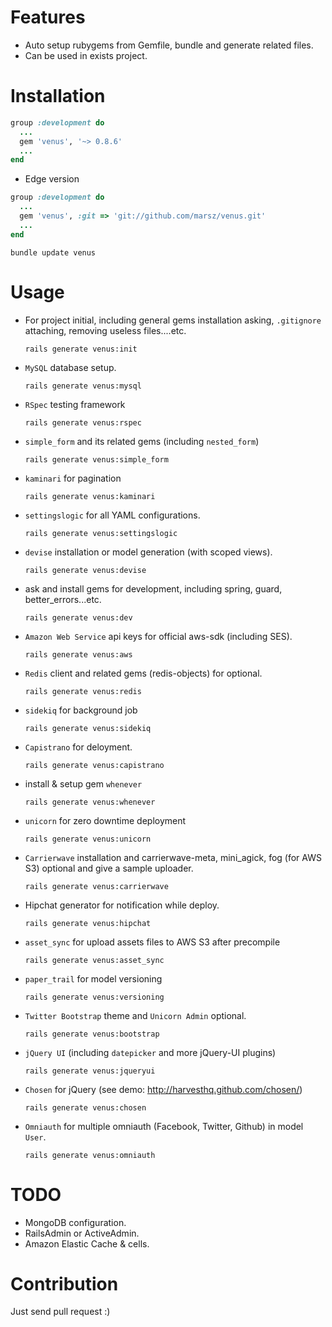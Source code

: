 Features
========

* Auto setup rubygems from Gemfile, bundle and generate related files.
* Can be used in exists project.

Installation
============

```ruby
group :development do
  ...
  gem 'venus', '~> 0.8.6'
  ...
end
```

* Edge version

```ruby
group :development do
  ...
  gem 'venus', :git => 'git://github.com/marsz/venus.git'
  ...
end
```

`bundle update venus`

Usage
=====

* For project initial, including general gems installation asking, `.gitignore` attaching, removing useless files....etc.

  ```
  rails generate venus:init
  ```

* `MySQL` database setup.

  ```
  rails generate venus:mysql
  ```

* `RSpec` testing framework

  ```
  rails generate venus:rspec
  ```

* `simple_form` and its related gems (including `nested_form`)

  ```
  rails generate venus:simple_form
  ```

* `kaminari` for pagination

  ```
  rails generate venus:kaminari
  ```

* `settingslogic` for all YAML configurations.

  ```
  rails generate venus:settingslogic
  ```

* `devise` installation or model generation (with scoped views).

  ```
  rails generate venus:devise
  ```

* ask and install gems for development, including spring, guard, better_errors...etc.

  ```
  rails generate venus:dev
  ```
    
* `Amazon Web Service` api keys for official aws-sdk (including SES).

  ```
  rails generate venus:aws
  ```

* `Redis` client and related gems (redis-objects) for optional.

  ```
  rails generate venus:redis
  ```

* `sidekiq` for background job

  ```
  rails generate venus:sidekiq
  ```

* `Capistrano` for deloyment.

  ```
  rails generate venus:capistrano
  ```

* install & setup gem `whenever`

  ```
  rails generate venus:whenever
  ```

* `unicorn` for zero downtime deployment

  ```
  rails generate venus:unicorn
  ```

* `Carrierwave` installation and carrierwave-meta, mini_agick, fog (for AWS S3) optional and give a sample uploader.
  
  ```
  rails generate venus:carrierwave
  ```

* Hipchat generator for notification while deploy.

  ```
  rails generate venus:hipchat
  ```
  
* `asset_sync` for upload assets files to AWS S3 after precompile

  ```
  rails generate venus:asset_sync
  ```

* `paper_trail` for model versioning

  ```
  rails generate venus:versioning
  ```

* `Twitter Bootstrap` theme and `Unicorn Admin` optional.
  
  ```
  rails generate venus:bootstrap
  ```

* `jQuery UI` (including `datepicker` and more jQuery-UI plugins)
  
  ```
  rails generate venus:jqueryui
  ```

* `Chosen` for jQuery (see demo: http://harvesthq.github.com/chosen/)
  
  ```
  rails generate venus:chosen
  ```

* `Omniauth` for multiple omniauth (Facebook, Twitter, Github) in model `User`.

  ```
  rails generate venus:omniauth
  ```

TODO
====

* MongoDB configuration.
* RailsAdmin or ActiveAdmin.
* Amazon Elastic Cache & cells.

Contribution
============

Just send pull request :)
